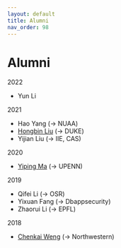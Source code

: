 ```yaml
---
layout: default
title: Alumni
nav_order: 98
---
```


# Alumni

2022
+ Yun Li

2021
+ Hao Yang (-> NUAA)
+ [Hongbin Liu](https://tdczlhb.github.io/) (-> DUKE) 
+ Yijian Liu (-> IIE, CAS)
 
2020
+ [Yiping Ma](https://www.seas.upenn.edu/~yipingma/) (-> UPENN)

2019
+ Qifei Li (-> OSR)
+ Yixuan Fang (-> Dbappsecurity)
+ Zhaorui Li (-> EPFL)


2018
+ [Chenkai Weng](https://carlweng.github.io/) (-> Northwestern)
